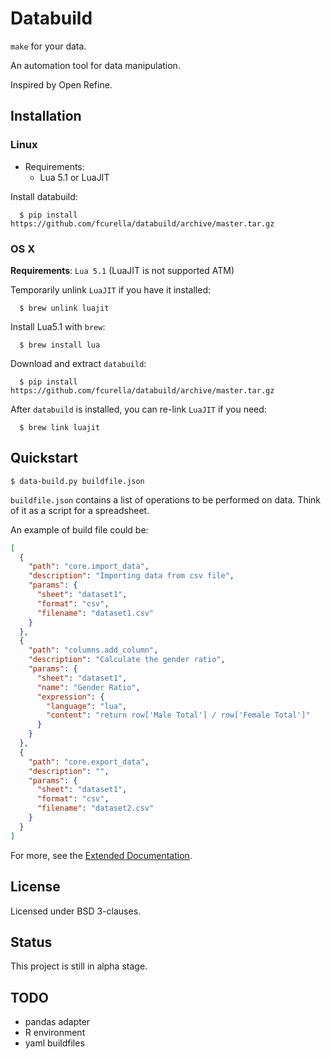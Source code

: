# Databuild

`make` for your data.

An automation tool for data manipulation.

Inspired by Open Refine.

## Installation

### Linux

* Requirements:
  * Lua 5.1 or LuaJIT

Install databuild:

```
  $ pip install https://github.com/fcurella/databuild/archive/master.tar.gz
```

### OS X

**Requirements**: `Lua 5.1` (LuaJIT is not supported ATM)

Temporarily unlink `LuaJIT` if you have it installed:

```
  $ brew unlink luajit
```

Install Lua5.1 with `brew`:

```
  $ brew install lua
```

Download and extract `databuild`:

```
  $ pip install https://github.com/fcurella/databuild/archive/master.tar.gz
```

After ``databuild`` is installed, you can re-link `LuaJIT` if you need:

```
  $ brew link luajit
```

## Quickstart

```
$ data-build.py buildfile.json

```

`buildfile.json` contains a list of operations to be performed on data. Think of it as a script for a spreadsheet.

An example of build file could be:

```json
[
  {
    "path": "core.import_data",
    "description": "Importing data from csv file",
    "params": {
      "sheet": "dataset1",
      "format": "csv",
      "filename": "dataset1.csv"
    }
  },
  {
    "path": "columns.add_column",
    "description": "Calculate the gender ratio",
    "params": {
      "sheet": "dataset1",
      "name": "Gender Ratio",
      "expression": {
        "language": "lua",
        "content": "return row['Male Total'] / row['Female Total']"
      }
    }
  },
  {
    "path": "core.export_data",
    "description": "",
    "params": {
      "sheet": "dataset1",
      "format": "csv",
      "filename": "dataset2.csv"
    }
  }
]
```

For more, see the [Extended Documentation](http://databuild.readthedocs.org/en/latest/).

## License

Licensed under BSD 3-clauses.

## Status

This project is still in alpha stage.

## TODO

* pandas adapter
* R environment
* yaml buildfiles
